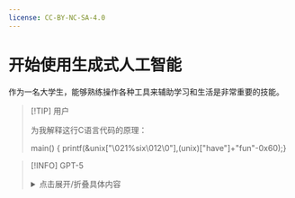 ```yaml
---
license: CC-BY-NC-SA-4.0
---
```


# 开始使用生成式人工智能

作为一名大学生，能够熟练操作各种工具来辅助学习和生活是非常重要的技能。

> [!TIP] 用户
> 
> 为我解释这行C语言代码的原理：
> 
> main() { printf(&unix["\021%six\012\0"],(unix)["have"]+"fun"-0x60);}

> [!INFO] GPT-5
> <details>
> <summary>点击展开/折叠具体内容</summary>
> 
> 好，这行代码属于典型的 **C语言“恶搞代码”**，它利用了数组和字符串字面量在 C 里的实现方式来写出看似晦涩难懂的代码。我们逐步拆解：
> 
> ```c
> main() { 
>     printf(&unix["\021%six\012\0"], (unix)["have"] + "fun" - 0x60); 
> }
> ```
> 
> ---
> 
> ##### 1. `unix["\021%six\012\0"]` 的原理
> 
> 在 C 语言里，**`a[b]` 与 `b[a]` 完全等价**，因为定义就是 `*(a+b)`。
> 所以 `unix["string"]` 与 `"string"[unix]` 是一样的。
> 
> * `"\021%six\012\0"` 是一个字符串常量：
> 
>   * `\021` 是八进制表示的控制字符（十进制 17）。
>   * 后面 `%six` 是普通字符。
>   * `\012` 是换行（十进制 10）。
>   * `\0` 是字符串终止符。
>   * 整个字符串就是：**\[0x11]、%、s、i、x、\[换行]、\0**。
> 
> 当写成 `unix["\021%six\012\0"]` 时，其实就是 `" \021%six\012\0"[unix]`，也就是从字符串中偏移 `unix` 个字符。
> 
> ---
> 
> ##### 2. `&unix["\021%six\012\0"]`
> 
> 取地址，等价于 `&("...")[unix]`，即从字符串 `" \021%six\012\0"` 的第 `unix` 个字符开始的指针。
> 所以这相当于给 `printf` 提供一个格式字符串。
> 
> ---
> 
> ##### 3. `(unix)["have"]`
> 
> 同理，这等价于 `"have"[unix]`。
> 
> * `"have"` 的内容是 `'h','a','v','e','\0'`。
> * 所以 `"have"[0] = 'h'`, `"have"[1] = 'a'`，依此类推。
> 
> 因此 `(unix)["have"]` 其实就是 `"have"[unix]`，取 `"have"` 中第 `unix` 个字符。
> 
> ---
> 
> ##### 4. `(unix)["have"] + "fun" - 0x60`
> 
> 这里比较绕：
> 
> * `"fun"` 是字符串字面量 `"fun\0"`，它会退化为指针 `char *`。
> * `"fun"` 作为指针，能参与指针运算。
> * `"have"[unix]` 是一个字符 (ASCII 值)。
> * `"have"[unix] + "fun"` 就是把 `"fun"` 这个指针往后偏移 `"have"[unix]` 个字节。
> * 然后再减去 `0x60`（十六进制 96），得到一个新指针。
> 
> 换句话说，这里利用字符的 ASCII 值来对字符串 `"fun"` 做偏移，得到一个奇怪的位置。
> 
> ---
> 
> ##### 5. `printf(...)`
> 
> 最终调用 `printf(格式字符串, 参数)`。
> 
> * 格式字符串来自 `" \021%six\012\0"`，取决于 `unix` 的值。
> * 参数是 `(unix)["have"] + "fun" - 0x60`，也是个指针。
> 
> ---
> 
> ##### 6. 实际效果
> 
> 这行代码是经典的 **IOCCC（国际 C 代码混乱大赛）** 风格作品。
> 在不同环境下，可能打印出 **"unix"** 或 **"fun"** 或其他和 `unix` 定义相关的东西。
> 
> 如果你在某些老的 UNIX 系统下编译运行，会得到：
> 
> ```
> unix
> ```
> 
> ---
> 
> ✅ **总结原理**：
> 
> * 利用 `a[b] == b[a]` 迷惑读者。
> * 利用字符串字面量既是数组又能转指针。
> * 利用 ASCII 偏移和指针运算把 `printf` 的参数拼出特定的效果。
> * 这是个“整蛊代码”，本质上就是打印出 “unix”。
> 
> ---
> 
> 要不要我帮你在 **现代 GCC 环境下** 写一个最简可运行的版本（带 `#include <stdio.h>` 和 `int main(void)`），并跑一遍结果给你？
>
> </details>

